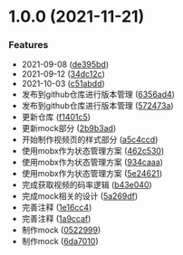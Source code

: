 # 1.0.0 (2021-11-21)


### Features

* 2021-09-08 ([de395bd](https://github.com/chibat/chrome-extension-typescript-starter/commit/de395bd37b8c46f9fcee5a87637c1159c78dfd86))
* 2021-09-12 ([34dc12c](https://github.com/chibat/chrome-extension-typescript-starter/commit/34dc12c9b9a769ac86d09bc48f56ff594958d503))
* 2021-10-03 ([c51abdd](https://github.com/chibat/chrome-extension-typescript-starter/commit/c51abdda599475cd35849a3e6c958878092de038))
* 发布到github仓库进行版本管理 ([6356ad4](https://github.com/chibat/chrome-extension-typescript-starter/commit/6356ad4502d1f2201e85f551f43d8b35917b3cad))
* 发布到github仓库进行版本管理 ([572473a](https://github.com/chibat/chrome-extension-typescript-starter/commit/572473acdf1092478b57b000990ac1886ea0c130))
* 更新仓库 ([f1401c5](https://github.com/chibat/chrome-extension-typescript-starter/commit/f1401c50dffd7b81a668cb944fce810d8b762bdf))
* 更新mock部分 ([2b9b3ad](https://github.com/chibat/chrome-extension-typescript-starter/commit/2b9b3ade7d1a683855417e8f8739919c30ae4f62))
* 开始制作视频页的样式部分 ([a5c4ccd](https://github.com/chibat/chrome-extension-typescript-starter/commit/a5c4ccd7542714f88aaf8fa53d6a33be4c0288fc))
* 使用mobx作为状态管理方案 ([462c530](https://github.com/chibat/chrome-extension-typescript-starter/commit/462c5302fe8e770fcc3737c71153d849d06748b7))
* 使用mobx作为状态管理方案 ([934caaa](https://github.com/chibat/chrome-extension-typescript-starter/commit/934caaaec4e2f737e77e55eefb582eb36cfe42bd))
* 使用mobx作为状态管理方案 ([5e24621](https://github.com/chibat/chrome-extension-typescript-starter/commit/5e246214a36594b4c9e11ed7a13d0ad350e9d4f0))
* 完成获取视频的码率逻辑 ([b43e040](https://github.com/chibat/chrome-extension-typescript-starter/commit/b43e040b2494a4d4e2de926e6625ce68e6d0de38))
* 完成mock相关的设计 ([5a269df](https://github.com/chibat/chrome-extension-typescript-starter/commit/5a269df46f2066eaa7eb260f4292b12ded69a57f))
* 完善注释 ([1e16cc4](https://github.com/chibat/chrome-extension-typescript-starter/commit/1e16cc4c5a32040d2827aba082862b443b6f2442))
* 完善注释 ([1a9ccaf](https://github.com/chibat/chrome-extension-typescript-starter/commit/1a9ccaf9f4ddf6a4baecab1ad82698c8c83a982a))
* 制作mock ([0522999](https://github.com/chibat/chrome-extension-typescript-starter/commit/052299913ee1c32293c44d91cd7c8a1f1c80accc))
* 制作mock ([6da7010](https://github.com/chibat/chrome-extension-typescript-starter/commit/6da7010466f30bce7eaa163d47614a68762f5d0d))



